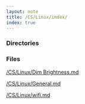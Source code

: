 ```yaml
---
layout: note
title: /CS/Linux/index/
index: true
---
```

<h3>Directories</h3>

<h3>Files</h3>

<a href='/note/CS/Linux/Dim%20Brightness/'>/CS/Linux/Dim Brightness.md</a>

<a href='/note/CS/Linux/General/'>/CS/Linux/General.md</a>

<a href='/note/CS/Linux/wifi/'>/CS/Linux/wifi.md</a>

